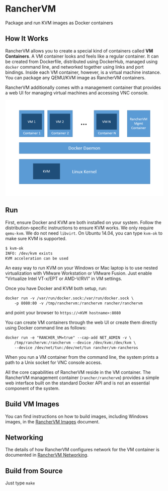 # RancherVM

Package and run KVM images as Docker containers


## How It Works

RancherVM allows you to create a special kind of containers called **VM Containers**.
A VM container looks and feels like a regular container. It can be created from Dockerfile,
distributed using DockerHub, managed using `docker` command line,
and networked together using links and port bindings. 
Inside each VM container, however, is a virtual machine instance. You can
package any QEMU/KVM image as RancherVM containers.

RancherVM additionally comes with a management container that provides a web
UI for managing virtual machines and accessing VNC console.

![How it works](docs/ranchervm.png "How it works")



## Run

First, ensure Docker and KVM are both installed on your system. Follow the
distribution-specific instructions to ensure KVM works. We only require
`qemu-kvm`. We do not need `libvirt`. On Ubuntu 14.04, you
can type `kvm-ok` to make sure KVM is supported.

    $ kvm-ok
    INFO: /dev/kvm exists
    KVM acceleration can be used

An easy way to run KVM on your Windows or Mac laptop is to use nested
virtualization with VMware Workstation or VMware Fusion. Just enable
"Virtualize Intel VT-x/EPT or AMD-V/RVI" in VM settings.

Once you have Docker and KVM both setup, run:

    docker run -v /var/run/docker.sock:/var/run/docker.sock \
        -p 8080:80 -v /tmp/ranchervm:/ranchervm rancher/ranchervm

and point your browser to `https://<KVM hostname>:8080`

You can create VM containers through the web UI or create them directly
using Docker command line as follows:

    docker run -e "RANCHER_VM=true" --cap-add NET_ADMIN -v \
        /tmp/ranchervm:/ranchervm --device /dev/kvm:/dev/kvm \
        --device /dev/net/tun:/dev/net/tun rancher/vm-rancheros

When you run a VM container from the command line, the system prints a
path to a Unix socket for VNC console access.

All the core capabilities of RancherVM reside in the VM container.
The RancherVM management container (`rancher/ranchervm`) provides a 
simple web interface built on
the standard Docker API and is not an essential component of the
system.

## Build VM Images

You can find instructions on how to build images, including Windows 
images, in the [RancherVM Images](docs/images.md) document.

## Networking

The details of how RancherVM configures network for the VM container
is documented in [RancherVM Networking](docs/networking.md).

## Build from Source

Just type `make`


